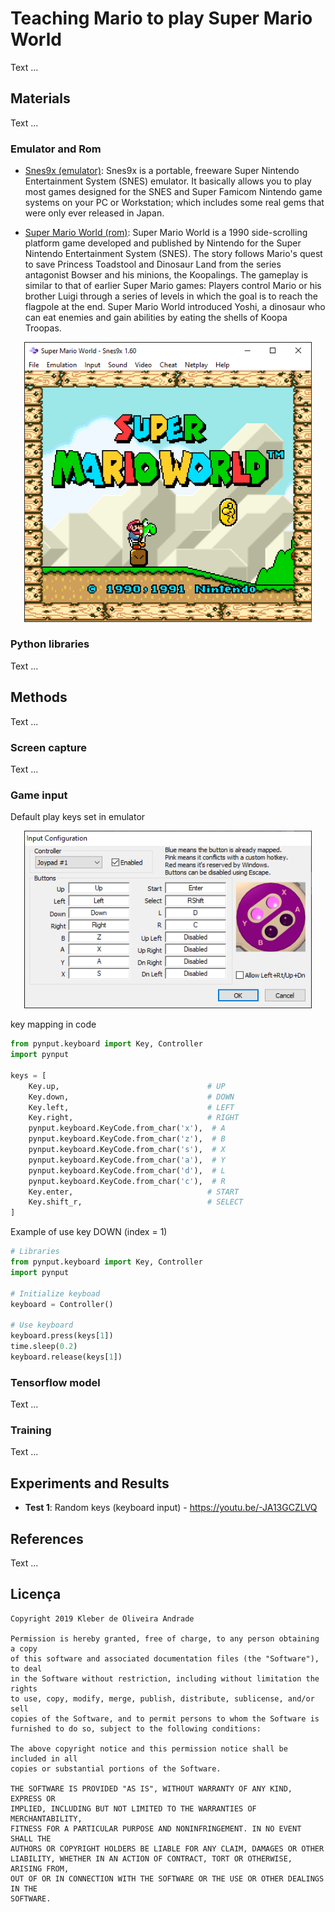 # Teaching Mario to play Super Mario World

Text ...

## Materials

Text ...

### Emulator and Rom

*   [Snes9x (emulator)](http://www.snes9x.com): Snes9x is a portable, freeware Super Nintendo Entertainment System (SNES) emulator. It basically allows you to play most games designed for the SNES and Super Famicom Nintendo game systems on your PC or Workstation; which includes some real gems that were only ever released in Japan.

*   [Super Mario World (rom)](https://romsmode.com/roms/super-nintendo/super-mario-world-404711): Super Mario World is a 1990 side-scrolling platform game developed and published by Nintendo for the Super Nintendo Entertainment System (SNES). The story follows Mario's quest to save Princess Toadstool and Dinosaur Land from the series antagonist Bowser and his minions, the Koopalings. The gameplay is similar to that of earlier Super Mario games: Players control Mario or his brother Luigi through a series of levels in which the goal is to reach the flagpole at the end. Super Mario World introduced Yoshi, a dinosaur who can eat enemies and gain abilities by eating the shells of Koopa Troopas.

<p align="center">
  <img width="460" src="images/emulator_rom.png">
</p>

### Python libraries

Text ...

## Methods

Text ...

### Screen capture

Text ...

### Game input

Default play keys set in emulator

<p align="center">
  <img width="460" src="images/mario_inputs.png">
</p>

key mapping in code

```python
from pynput.keyboard import Key, Controller
import pynput

keys = [
    Key.up,                                 # UP
    Key.down,                               # DOWN
    Key.left,                               # LEFT
    Key.right,                              # RIGHT
    pynput.keyboard.KeyCode.from_char('x'),  # A
    pynput.keyboard.KeyCode.from_char('z'),  # B
    pynput.keyboard.KeyCode.from_char('s'),  # X
    pynput.keyboard.KeyCode.from_char('a'),  # Y
    pynput.keyboard.KeyCode.from_char('d'),  # L
    pynput.keyboard.KeyCode.from_char('c'),  # R
    Key.enter,                              # START
    Key.shift_r,                            # SELECT
]
```

Example of use key DOWN (index = 1)

```python
# Libraries
from pynput.keyboard import Key, Controller
import pynput

# Initialize keyboad
keyboard = Controller()

# Use keyboard
keyboard.press(keys[1])
time.sleep(0.2)
keyboard.release(keys[1])
```

### Tensorflow model

Text ...

### Training

Text ...

## Experiments and Results

*   **Test 1**: Random keys (keyboard input) - https://youtu.be/-JA13GCZLVQ

## References

Text ...

## Licença

    Copyright 2019 Kleber de Oliveira Andrade
    
    Permission is hereby granted, free of charge, to any person obtaining a copy
    of this software and associated documentation files (the "Software"), to deal
    in the Software without restriction, including without limitation the rights
    to use, copy, modify, merge, publish, distribute, sublicense, and/or sell
    copies of the Software, and to permit persons to whom the Software is
    furnished to do so, subject to the following conditions:
    
    The above copyright notice and this permission notice shall be included in all
    copies or substantial portions of the Software.
    
    THE SOFTWARE IS PROVIDED "AS IS", WITHOUT WARRANTY OF ANY KIND, EXPRESS OR
    IMPLIED, INCLUDING BUT NOT LIMITED TO THE WARRANTIES OF MERCHANTABILITY,
    FITNESS FOR A PARTICULAR PURPOSE AND NONINFRINGEMENT. IN NO EVENT SHALL THE
    AUTHORS OR COPYRIGHT HOLDERS BE LIABLE FOR ANY CLAIM, DAMAGES OR OTHER
    LIABILITY, WHETHER IN AN ACTION OF CONTRACT, TORT OR OTHERWISE, ARISING FROM,
    OUT OF OR IN CONNECTION WITH THE SOFTWARE OR THE USE OR OTHER DEALINGS IN THE
    SOFTWARE.
